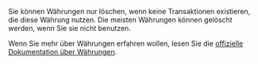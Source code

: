 Sie können Währungen nur löschen, wenn keine Transaktionen existieren, die diese Währung nutzen. Die meisten Währungen können gelöscht werden, wenn Sie sie nicht benutzen.

Wenn Sie mehr über Währungen erfahren wollen, lesen Sie die [offizielle Dokumentation über Währungen](https://docs.firefly-iii.org/concepts/currencies).